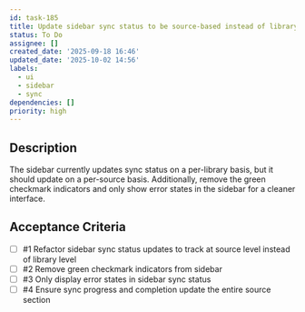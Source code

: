 ```yaml
---
id: task-185
title: Update sidebar sync status to be source-based instead of library-based
status: To Do
assignee: []
created_date: '2025-09-18 16:46'
updated_date: '2025-10-02 14:56'
labels:
  - ui
  - sidebar
  - sync
dependencies: []
priority: high
---
```


## Description

The sidebar currently updates sync status on a per-library basis, but it should update on a per-source basis. Additionally, remove the green checkmark indicators and only show error states in the sidebar for a cleaner interface.

## Acceptance Criteria
<!-- AC:BEGIN -->
- [ ] #1 Refactor sidebar sync status updates to track at source level instead of library level
- [ ] #2 Remove green checkmark indicators from sidebar
- [ ] #3 Only display error states in sidebar sync status
- [ ] #4 Ensure sync progress and completion update the entire source section
<!-- AC:END -->
